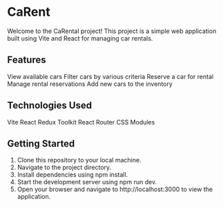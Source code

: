 # CaRent

Welcome to the CaRental project! This project is a simple web application built using Vite and React for managing car rentals.

## Features

View available cars
Filter cars by various criteria
Reserve a car for rental
Manage rental reservations
Add new cars to the inventory

## Technologies Used

Vite
React
Redux Toolkit
React Router
CSS Modules

## Getting Started

1. Clone this repository to your local machine.
2. Navigate to the project directory.
3. Install dependencies using npm install.
4. Start the development server using npm run dev.
5. Open your browser and navigate to http://localhost:3000 to view the application.
